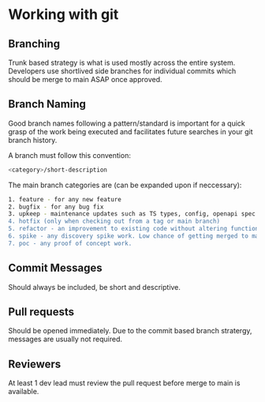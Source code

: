 # Working with git

## Branching
Trunk based strategy is what is used mostly across the entire system. Developers use shortlived side branches for individual commits which should be merge to main ASAP once approved.

## Branch Naming
Good branch names following a pattern/standard is important for a quick grasp of the work being executed and facilitates future searches in your git branch history.

A branch must follow this convention:
```zsh
<category>/short-description
```

The main branch categories are (can be expanded upon if neccessary):
```zsh
1. feature - for any new feature
2. bugfix - for any bug fix
3. upkeep - maintenance updates such as TS types, config, openapi spec update. Improvements that aren't related to a feature.
4. hotfix (only when checking out from a tag or main branch)
5. refactor - an improvement to existing code without altering functionality
6. spike - any discovery spike work. Low chance of getting merged to main branch.
7. poc - any proof of concept work.
```

## Commit Messages
Should always be included, be short and descriptive. 

## Pull requests
Should be opened immediately. Due to the commit based branch stratergy, messages are usually not required. 

## Reviewers
At least 1 dev lead must review the pull request before merge to main is available.



